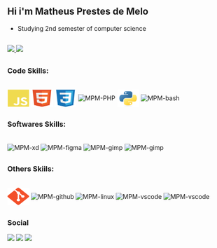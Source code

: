 ## Hi i'm Matheus Prestes de Melo

- Studying 2nd semester of computer science

##

 <div>
  <a href="https://github.com/MatheusPMelo">
  <img height="180em" src="https://github-readme-stats.vercel.app/api?username=MatheusPMelo&show_icons=true&theme=dark&include_all_commits=true&count_private=true"/>
  <img height="180em" src="https://github-readme-stats.vercel.app/api/top-langs/?username=MatheusPMelo&layout=compact&langs_count=7&theme=dark"/>
 </a>
</div>
 
 ##
 
 ### Code Skills:
 <div style="display: inline_block"><br>
  <img align="center" alt="MPM-Js" height="40" width="50" src="https://raw.githubusercontent.com/devicons/devicon/master/icons/javascript/javascript-plain.svg">
  <img align="center" alt="MPM-HTML" height="40" width="50" src="https://raw.githubusercontent.com/devicons/devicon/master/icons/html5/html5-original.svg">
  <img align="center" alt="Rafa-CSS" height="40" width="50" src="https://raw.githubusercontent.com/devicons/devicon/master/icons/css3/css3-original.svg">
  <img align="center" alt="MPM-PHP" height="40" width="50" src="https://www.php.net/images/logos/new-php-logo.svg">
  <img align="center" alt="MPM-Python" height="40" width="50" src="https://raw.githubusercontent.com/devicons/devicon/master/icons/python/python-original.svg">
  <img align="center" alt="MPM-bash" height="40" width="50" src="https://cdn.jsdelivr.net/gh/devicons/devicon/icons/bash/bash-plain.svg" />

 </div>
 
 ##
 
 ### Softwares Skills:
 <div style="display: inline_block"><br>
  <img align="center" alt="MPM-xd" height="40" whidth="50" src="https://cdn.jsdelivr.net/gh/devicons/devicon/icons/xd/xd-plain.svg">
  <img align="center" alt="MPM-figma" height="40" whidth="50" src="https://cdn.jsdelivr.net/gh/devicons/devicon/icons/figma/figma-original.svg" />
  <img align="center" alt="MPM-gimp" height="40" whidth="50" src="https://cdn.jsdelivr.net/gh/devicons/devicon/icons/gimp/gimp-original.svg" />
  <img align="center" alt="MPM-gimp" height="40" whidth="50" src="https://img.icons8.com/fluency/48/000000/console.png"/>
 </div>
 
 ##
 
 ### Others Skiils:
 <div style="display: inline_block"><br>
  <img align="center" alt="MPM-Git" height="40" width="50" src="https://raw.githubusercontent.com/devicons/devicon/master/icons/git/git-original.svg">
  <img align="center" alt="MPM-github" height="40" width="50" src="https://cdn.jsdelivr.net/gh/devicons/devicon/icons/github/github-original.svg" />
  <img align="center" alt="MPM-linux" height="40" width="50" src="https://cdn.jsdelivr.net/gh/devicons/devicon/icons/linux/linux-original.svg" />
  <img align="center" alt="MPM-vscode" height="40" width="50" src="https://cdn.jsdelivr.net/gh/devicons/devicon/icons/vscode/vscode-original.svg" />
  <img align="center" alt="MPM-vscode" height="40" width="50" src="https://cdn.jsdelivr.net/gh/devicons/devicon/icons/wordpress/wordpress-plain.svg" />
</div>
  
  ##
  
  ### Social
 <div>
   <a href="https://www.instagram.com/mpm_744/" target="_blank"><img src="https://img.icons8.com/fluency/48/000000/instagram-new.png"/></a>
  <a href = "mailto:matheusprestesdmelo744@gmail.com"><img src="https://img.icons8.com/fluency/48/000000/gmail.png"/></a>
  <a href="https://www.linkedin.com/in/matheus-melo-059647157/" target="_blank"><img src="https://img.icons8.com/fluency/48/000000/linkedin.png"/></a> 
 </div>
